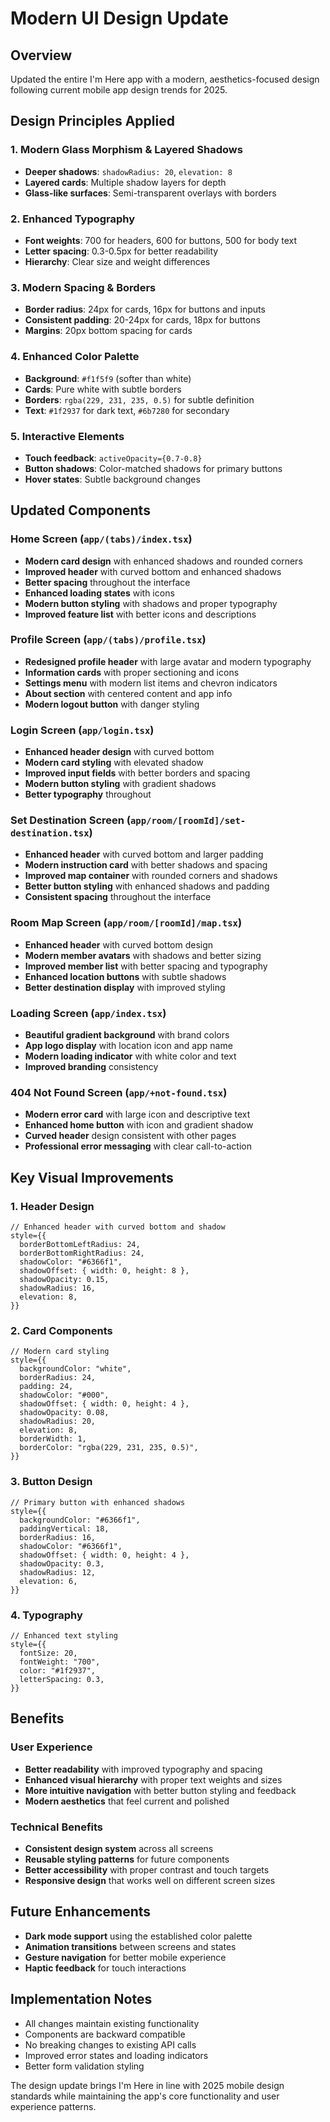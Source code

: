 # Modern UI Design Update

## Overview

Updated the entire I'm Here app with a modern, aesthetics-focused design following current mobile app design trends for 2025.

## Design Principles Applied

### 1. Modern Glass Morphism & Layered Shadows

- **Deeper shadows**: `shadowRadius: 20`, `elevation: 8`
- **Layered cards**: Multiple shadow layers for depth
- **Glass-like surfaces**: Semi-transparent overlays with borders

### 2. Enhanced Typography

- **Font weights**: 700 for headers, 600 for buttons, 500 for body text
- **Letter spacing**: 0.3-0.5px for better readability
- **Hierarchy**: Clear size and weight differences

### 3. Modern Spacing & Borders

- **Border radius**: 24px for cards, 16px for buttons and inputs
- **Consistent padding**: 20-24px for cards, 18px for buttons
- **Margins**: 20px bottom spacing for cards

### 4. Enhanced Color Palette

- **Background**: `#f1f5f9` (softer than white)
- **Cards**: Pure white with subtle borders
- **Borders**: `rgba(229, 231, 235, 0.5)` for subtle definition
- **Text**: `#1f2937` for dark text, `#6b7280` for secondary

### 5. Interactive Elements

- **Touch feedback**: `activeOpacity={0.7-0.8}`
- **Button shadows**: Color-matched shadows for primary buttons
- **Hover states**: Subtle background changes

## Updated Components

### Home Screen (`app/(tabs)/index.tsx`)

- **Modern card design** with enhanced shadows and rounded corners
- **Improved header** with curved bottom and enhanced shadows
- **Better spacing** throughout the interface
- **Enhanced loading states** with icons
- **Modern button styling** with shadows and proper typography
- **Improved feature list** with better icons and descriptions

### Profile Screen (`app/(tabs)/profile.tsx`)

- **Redesigned profile header** with large avatar and modern typography
- **Information cards** with proper sectioning and icons
- **Settings menu** with modern list items and chevron indicators
- **About section** with centered content and app info
- **Modern logout button** with danger styling

### Login Screen (`app/login.tsx`)

- **Enhanced header design** with curved bottom
- **Modern card styling** with elevated shadow
- **Improved input fields** with better borders and spacing
- **Modern button styling** with gradient shadows
- **Better typography** throughout

### Set Destination Screen (`app/room/[roomId]/set-destination.tsx`)

- **Enhanced header** with curved bottom and larger padding
- **Modern instruction card** with better shadows and spacing
- **Improved map container** with rounded corners and shadows
- **Better button styling** with enhanced shadows and padding
- **Consistent spacing** throughout the interface

### Room Map Screen (`app/room/[roomId]/map.tsx`)

- **Enhanced header** with curved bottom design
- **Modern member avatars** with shadows and better sizing
- **Improved member list** with better spacing and typography
- **Enhanced location buttons** with subtle shadows
- **Better destination display** with improved styling

### Loading Screen (`app/index.tsx`)

- **Beautiful gradient background** with brand colors
- **App logo display** with location icon and app name
- **Modern loading indicator** with white color and text
- **Improved branding** consistency

### 404 Not Found Screen (`app/+not-found.tsx`)

- **Modern error card** with large icon and descriptive text
- **Enhanced home button** with icon and gradient shadow
- **Curved header** design consistent with other pages
- **Professional error messaging** with clear call-to-action

## Key Visual Improvements

### 1. Header Design

```tsx
// Enhanced header with curved bottom and shadow
style={{
  borderBottomLeftRadius: 24,
  borderBottomRightRadius: 24,
  shadowColor: "#6366f1",
  shadowOffset: { width: 0, height: 8 },
  shadowOpacity: 0.15,
  shadowRadius: 16,
  elevation: 8,
}}
```

### 2. Card Components

```tsx
// Modern card styling
style={{
  backgroundColor: "white",
  borderRadius: 24,
  padding: 24,
  shadowColor: "#000",
  shadowOffset: { width: 0, height: 4 },
  shadowOpacity: 0.08,
  shadowRadius: 20,
  elevation: 8,
  borderWidth: 1,
  borderColor: "rgba(229, 231, 235, 0.5)",
}}
```

### 3. Button Design

```tsx
// Primary button with enhanced shadows
style={{
  backgroundColor: "#6366f1",
  paddingVertical: 18,
  borderRadius: 16,
  shadowColor: "#6366f1",
  shadowOffset: { width: 0, height: 4 },
  shadowOpacity: 0.3,
  shadowRadius: 12,
  elevation: 6,
}}
```

### 4. Typography

```tsx
// Enhanced text styling
style={{
  fontSize: 20,
  fontWeight: "700",
  color: "#1f2937",
  letterSpacing: 0.3,
}}
```

## Benefits

### User Experience

- **Better readability** with improved typography and spacing
- **Enhanced visual hierarchy** with proper text weights and sizes
- **More intuitive navigation** with better button styling and feedback
- **Modern aesthetics** that feel current and polished

### Technical Benefits

- **Consistent design system** across all screens
- **Reusable styling patterns** for future components
- **Better accessibility** with proper contrast and touch targets
- **Responsive design** that works well on different screen sizes

## Future Enhancements

- **Dark mode support** using the established color palette
- **Animation transitions** between screens and states
- **Gesture navigation** for better mobile experience
- **Haptic feedback** for touch interactions

## Implementation Notes

- All changes maintain existing functionality
- Components are backward compatible
- No breaking changes to existing API calls
- Improved error states and loading indicators
- Better form validation styling

The design update brings I'm Here in line with 2025 mobile design standards while maintaining the app's core functionality and user experience patterns.

